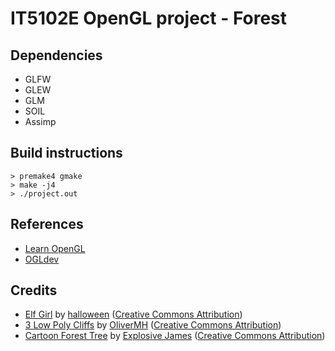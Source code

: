 # IT5102E OpenGL project - Forest

## Dependencies

* GLFW
* GLEW
* GLM
* SOIL
* Assimp

## Build instructions

```
> premake4 gmake
> make -j4  
> ./project.out
```

## References

* [Learn OpenGL](http://learnopengl.com/)
* [OGLdev](http://ogldev.atspace.co.uk/)

## Credits

* [Elf Girl](https://sketchfab.com/models/52f2e84961b94760b7805c178890d644)
by [halloween](https://sketchfab.com/yellow09)
([Creative Commons Attribution](https://creativecommons.org/licenses/by/4.0/))
* [3 Low Poly Cliffs](http://www.blendswap.com/blends/view/71140)
by [OliverMH](http://www.blendswap.com/user/OliverMH)
([Creative Commons Attribution](https://creativecommons.org/licenses/by/3.0/))
* [Cartoon Forest Tree](http://www.blendswap.com/blends/view/68465)
by [Explosive James](http://www.blendswap.com/user/Explosive+James)
([Creative Commons Attribution](https://creativecommons.org/licenses/by/3.0/))
